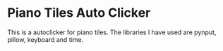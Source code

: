 # Piano Tiles Auto Clicker
This is a autoclicker for piano tiles. The libraries I have used are pynput, pillow, keyboard and time.

